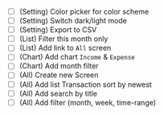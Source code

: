 - [ ] (Setting) Color picker for color scheme
- [ ] (Setting) Switch dark/light mode
- [ ] (Setting) Export to CSV
- [ ] (List) Filter this month only
- [ ] (List) Add link to `All` screen
- [ ] (Chart) Add chart `Income` & `Expense`
- [ ] (Chart) Add month filter
- [ ] (All) Create new Screen
- [ ] (All) Add list Transaction sort by newest
- [ ] (All) Add search by title
- [ ] (All) Add filter (month, week, time-range)

